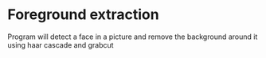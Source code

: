 <h1>Foreground extraction</h1>
Program will detect a face in a picture and remove the background around it using haar cascade and grabcut
